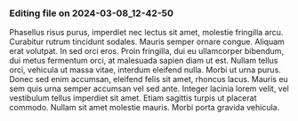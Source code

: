 

### Editing file on 2024-03-08_12-42-50

Phasellus risus purus, imperdiet nec lectus sit amet, molestie fringilla arcu. Curabitur rutrum tincidunt sodales. Mauris semper ornare congue. Aliquam erat volutpat. In sed orci eros. Proin fringilla, dui eu ullamcorper bibendum, dui metus fermentum orci, at malesuada sapien diam ut est. Nullam tellus orci, vehicula ut massa vitae, interdum eleifend nulla. Morbi ut urna purus. Donec sed enim accumsan, eleifend felis sit amet, rhoncus lacus. Mauris eu sem quis urna semper accumsan vel sed ante. Integer lacinia lorem velit, vel vestibulum tellus imperdiet sit amet. Etiam sagittis turpis ut placerat commodo. Nullam sit amet molestie mauris. Morbi porta gravida vehicula.


